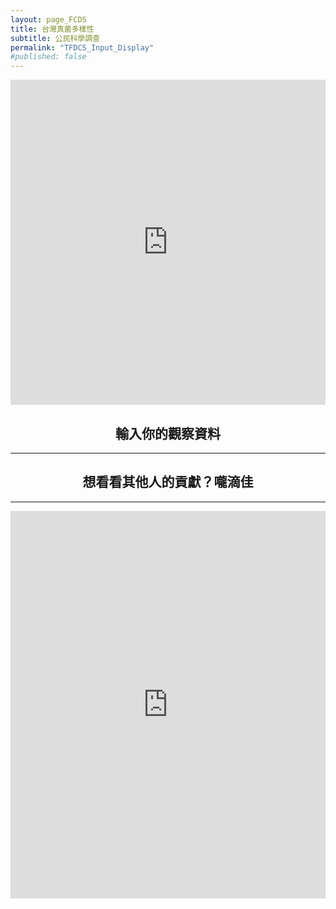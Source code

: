 ```yaml
---
layout: page_FCDS
title: 台灣真菌多樣性
subtitle: 公民科學調查
permalink: "TFDCS_Input_Display"
#published: false
---
```

<iframe referrerpolicy="no-referrer-when-downgrade" height="520" width="100%" style="border:none;" src="https://view-awesome-table.com/-MdcEQCP3pRK4wRmkIG_/view"></iframe>

<h2 style="text-align: center;">輸入你的觀察資料</h2>
<hr>
<div style="text-align:center;">
  <object data="https://script.google.com/macros/s/AKfycbwPQ5dW8ytfAqJARQXHj38RqTVmQWxWZ21lmWIkMIRAxXaa1V0jskOk_Y2PkVHiKrOyYw/exec" width="100%" height="1000">
  </object>
</div>

<h2 style="text-align: center;">想看看其他人的貢獻？嚨滴佳</h2>
<hr>
<iframe referrerpolicy="no-referrer-when-downgrade" height="620" width="100%" style="border:none;" src="https://view-awesome-table.com/-MdcIcYQ-6J01f22E6UG/view"></iframe>


